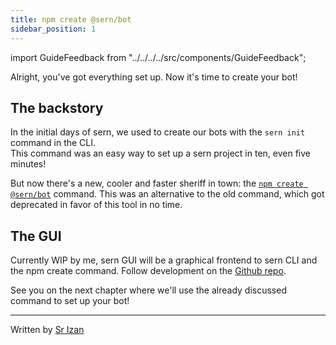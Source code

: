 ```yaml
---
title: npm create @sern/bot
sidebar_position: 1
---
```

import GuideFeedback from "../../../../src/components/GuideFeedback";

Alright, you've got everything set up. Now it's time to create your bot!

## The backstory

In the initial days of sern, we used to create our bots with the `sern init` command in the CLI.  
This command was an easy way to set up a sern project in ten, even five minutes!

But now there's a new, cooler and faster sheriff in town: the [`npm create @sern/bot`](https://github.com/sern-handler/create-bot) command.
This was an alternative to the old command, which got deprecated in favor of this tool in no time.

## The GUI

Currently WIP by me, sern GUI will be a graphical frontend to sern CLI and the npm create command.
Follow development on the [Github repo](https://github.com/sern-handler/gui).

See you on the next chapter where we'll use the already discussed command to set up your bot!

---
Written by [Sr Izan](../intro/who-are-we#ethan)
<GuideFeedback />